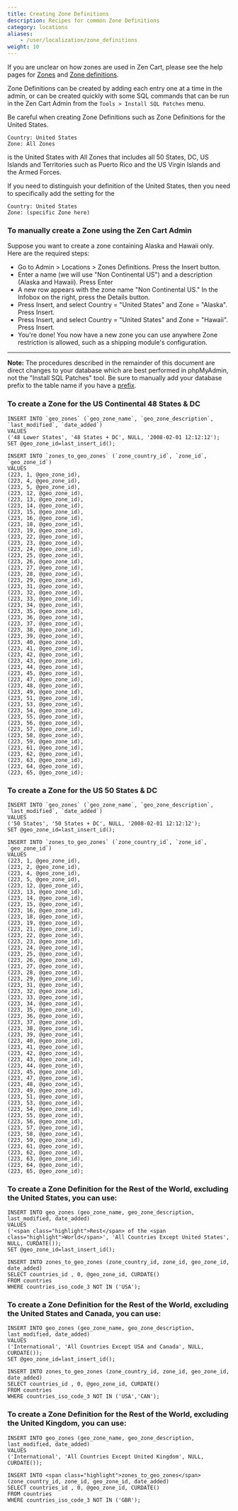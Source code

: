```yaml
---
title: Creating Zone Definitions 
description: Recipes for common Zone Definitions 
category: locations 
aliases: 
    - /user/localization/zone_definitions
weight: 10
---
```


If you are unclear on how zones are used in Zen Cart, please see the help pages for [Zones](/user/admin_pages/locations/zones/) and [Zone definitions](/user/admin_pages/locations/zones_definitions/). 

Zone Definitions can be created by adding each entry one at a time in the admin, or can be created quickly with some SQL commands that can be run in the Zen Cart Admin from the `Tools > Install SQL Patches` menu. 

Be careful when creating Zone Definitions such as Zone Definitions for the United States.  

```
Country: United States  
Zone: All Zones  
```

is the United States with All Zones that includes all 50 States, DC, US Islands and Territories such as Puerto Rico and the US Virgin Islands and the Armed Forces.  

If you need to distinguish your definition of the United States, then you need to specifically add the setting for the  

```
Country: United States  
Zone: (specific Zone here)  
```

### To manually create a Zone using the Zen Cart Admin 
Suppose you want to create a zone containing Alaska and Hawaii only.  
Here are the required steps: 

- Go to Admin > Locations > Zones Definitions.  Press the Insert button. 
- Enter a name (we will use "Non Continental US") and a description (Alaska and Hawaii). Press Enter
- A new row appears with the zone name "Non Continental US." In the Infobox on the right, press the Details button. 
- Press Insert, and select Country = "United States" and Zone = "Alaska".  Press Insert. 
- Press Insert, and select Country = "United States" and Zone = "Hawaii".  Press Insert. 
- You're done!  You now have a new zone you can use anywhere Zone restriction is allowed, such as a shipping module's configuration. 

<hr>

**Note:** The procedures described in the remainder of this document
are direct changes to your database which are best performed in phpMyAdmin, not the "Install SQL Patches" tool.   Be sure to manually add your database prefix to the table name if you have a [prefix](/user/miscellaneous/configure/#db_prefix).

### To create a Zone for the US Continental 48 States & DC

```
INSERT INTO `geo_zones` (`geo_zone_name`, `geo_zone_description`, `last_modified`, `date_added`)   
VALUES   
('48 Lower States', '48 States + DC', NULL, '2008-02-01 12:12:12');  
SET @geo_zone_id=last_insert_id();

INSERT INTO `zones_to_geo_zones` (`zone_country_id`, `zone_id`, `geo_zone_id`)   
VALUES  
(223, 1, @geo_zone_id),  
(223, 4, @geo_zone_id),  
(223, 5, @geo_zone_id),  
(223, 12, @geo_zone_id),  
(223, 13, @geo_zone_id),  
(223, 14, @geo_zone_id),  
(223, 15, @geo_zone_id),  
(223, 16, @geo_zone_id),  
(223, 18, @geo_zone_id),  
(223, 19, @geo_zone_id),  
(223, 22, @geo_zone_id),  
(223, 23, @geo_zone_id),  
(223, 24, @geo_zone_id),  
(223, 25, @geo_zone_id),  
(223, 26, @geo_zone_id),  
(223, 27, @geo_zone_id),  
(223, 28, @geo_zone_id),  
(223, 29, @geo_zone_id),  
(223, 31, @geo_zone_id),  
(223, 32, @geo_zone_id),  
(223, 33, @geo_zone_id),  
(223, 34, @geo_zone_id),  
(223, 35, @geo_zone_id),  
(223, 36, @geo_zone_id),  
(223, 37, @geo_zone_id),  
(223, 38, @geo_zone_id),  
(223, 39, @geo_zone_id),  
(223, 40, @geo_zone_id),  
(223, 41, @geo_zone_id),  
(223, 42, @geo_zone_id),  
(223, 43, @geo_zone_id),  
(223, 44, @geo_zone_id),  
(223, 45, @geo_zone_id),  
(223, 47, @geo_zone_id),  
(223, 48, @geo_zone_id),  
(223, 49, @geo_zone_id),  
(223, 51, @geo_zone_id),  
(223, 53, @geo_zone_id),  
(223, 54, @geo_zone_id),  
(223, 55, @geo_zone_id),  
(223, 56, @geo_zone_id),  
(223, 57, @geo_zone_id),  
(223, 58, @geo_zone_id),  
(223, 59, @geo_zone_id),  
(223, 61, @geo_zone_id),  
(223, 62, @geo_zone_id),  
(223, 63, @geo_zone_id),  
(223, 64, @geo_zone_id),  
(223, 65, @geo_zone_id);  
```

### To create a Zone for the US 50 States & DC

```
INSERT INTO `geo_zones` (`geo_zone_name`, `geo_zone_description`, `last_modified`, `date_added`) 
VALUES 
('50 States', '50 States + DC', NULL, '2008-02-01 12:12:12');
SET @geo_zone_id=last_insert_id();

INSERT INTO `zones_to_geo_zones` (`zone_country_id`, `zone_id`, `geo_zone_id`) 
VALUES
(223, 1, @geo_zone_id),
(223, 2, @geo_zone_id),
(223, 4, @geo_zone_id),
(223, 5, @geo_zone_id),
(223, 12, @geo_zone_id),
(223, 13, @geo_zone_id),
(223, 14, @geo_zone_id),
(223, 15, @geo_zone_id),
(223, 16, @geo_zone_id),
(223, 18, @geo_zone_id),
(223, 19, @geo_zone_id),
(223, 21, @geo_zone_id),
(223, 22, @geo_zone_id),
(223, 23, @geo_zone_id),
(223, 24, @geo_zone_id),
(223, 25, @geo_zone_id),
(223, 26, @geo_zone_id),
(223, 27, @geo_zone_id),
(223, 28, @geo_zone_id),
(223, 29, @geo_zone_id),
(223, 31, @geo_zone_id),
(223, 32, @geo_zone_id),
(223, 33, @geo_zone_id),
(223, 34, @geo_zone_id),
(223, 35, @geo_zone_id),
(223, 36, @geo_zone_id),
(223, 37, @geo_zone_id),
(223, 38, @geo_zone_id),
(223, 39, @geo_zone_id),
(223, 40, @geo_zone_id),
(223, 41, @geo_zone_id),
(223, 42, @geo_zone_id),
(223, 43, @geo_zone_id),
(223, 44, @geo_zone_id),
(223, 45, @geo_zone_id),
(223, 47, @geo_zone_id),
(223, 48, @geo_zone_id),
(223, 49, @geo_zone_id),
(223, 51, @geo_zone_id),
(223, 53, @geo_zone_id),
(223, 54, @geo_zone_id),
(223, 55, @geo_zone_id),
(223, 56, @geo_zone_id),
(223, 57, @geo_zone_id),
(223, 58, @geo_zone_id),
(223, 59, @geo_zone_id),
(223, 61, @geo_zone_id),
(223, 62, @geo_zone_id),
(223, 63, @geo_zone_id),
(223, 64, @geo_zone_id),
(223, 65, @geo_zone_id);  

```

### To create a Zone Definition for the Rest of the World, excluding the United States, you can use:

```
INSERT INTO geo_zones (geo_zone_name, geo_zone_description, last_modified, date_added)   
VALUES   
('<span class="highlight">Rest</span> of the <span class="highlight">World</span>', 'All Countries Except United States', NULL, CURDATE());  
SET @geo_zone_id=last_insert_id();

INSERT INTO zones_to_geo_zones (zone_country_id, zone_id, geo_zone_id, date_added)   
SELECT countries_id , 0, @geo_zone_id, CURDATE()   
FROM countries   
WHERE countries_iso_code_3 NOT IN ('USA');  
```

### To create a Zone Definition for the Rest of the World, excluding the United States and Canada, you can use:

```
INSERT INTO geo_zones (geo_zone_name, geo_zone_description, last_modified, date_added)   
VALUES   
('International', 'All Countries Except USA and Canada', NULL, CURDATE());  
SET @geo_zone_id=last_insert_id();

INSERT INTO zones_to_geo_zones (zone_country_id, zone_id, geo_zone_id, date_added)  
SELECT countries_id , 0, @geo_zone_id, CURDATE()  
FROM countries  
WHERE countries_iso_code_3 NOT IN ('USA','CAN');  
```

### To create a Zone Definition for the Rest of the World, excluding the United Kingdom, you can use:

```
INSERT INTO geo_zones (geo_zone_name, geo_zone_description, last_modified, date_added)   
VALUES   
('International', 'All Countries Except United Kingdom', NULL, CURDATE());  

INSERT INTO <span class="highlight">zones_to_geo_zones</span> (zone_country_id, zone_id, geo_zone_id, date_added)   
SELECT countries_id , 0, @geo_zone_id, CURDATE()   
FROM countries   
WHERE countries_iso_code_3 NOT IN ('GBR');  
```


